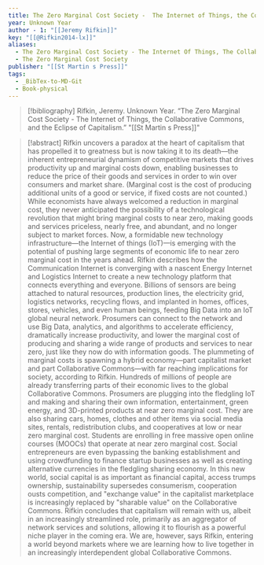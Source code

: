 ```yaml
---
title: The Zero Marginal Cost Society -  The Internet of Things, the Collaborative Commons, and the Eclipse of Capitalism
year: Unknown Year
author - 1: "[[Jeremy Rifkin]]"
key: "[[@Rifkin2014-lx]]"
aliases:
  - The Zero Marginal Cost Society - The Internet Of Things, The Collaborative Commons, And The Eclipse Of Capitalism
  - The Zero Marginal Cost Society
publisher: "[[St Martin s Press]]"
tags:
  - _BibTex-to-MD-Git
  - Book-physical
---
```


> [!bibliography]
> Rifkin, Jeremy. Unknown Year. “The Zero Marginal Cost Society -  The Internet of Things, the Collaborative Commons, and the Eclipse of Capitalism.” "[[St Martin s Press]]"

> [!abstract]
> Rifkin uncovers a paradox at the heart of capitalism that has propelled it to greatness but is now taking it to its death—the inherent entrepreneurial dynamism of competitive markets that drives productivity up and marginal costs down, enabling businesses to reduce the price of their goods and services in order to win over consumers and market share. (Marginal cost is the cost of producing additional units of a good or service, if fixed costs are not counted.) While economists have always welcomed a reduction in marginal cost, they never anticipated the possibility of a technological revolution that might bring marginal costs to near zero, making goods and services priceless, nearly free, and abundant, and no longer subject to market forces. Now, a formidable new technology infrastructure—the Internet of things (IoT)—is emerging with the potential of pushing large segments of economic life to near zero marginal cost in the years ahead. Rifkin describes how the Communication Internet is converging with a nascent Energy Internet and Logistics Internet to create a new technology platform that connects everything and everyone. Billions of sensors are being attached to natural resources, production lines, the electricity grid, logistics networks, recycling flows, and implanted in homes, offices, stores, vehicles, and even human beings, feeding Big Data into an IoT global neural network. Prosumers can connect to the network and use Big Data, analytics, and algorithms to accelerate efficiency, dramatically increase productivity, and lower the marginal cost of producing and sharing a wide range of products and services to near zero, just like they now do with information goods. The plummeting of marginal costs is spawning a hybrid economy—part capitalist market and part Collaborative Commons—with far reaching implications for society, according to Rifkin. Hundreds of millions of people are already transferring parts of their economic lives to the global Collaborative Commons. Prosumers are plugging into the fledgling IoT and making and sharing their own information, entertainment, green energy, and 3D-printed products at near zero marginal cost. They are also sharing cars, homes, clothes and other items via social media sites, rentals, redistribution clubs, and cooperatives at low or near zero marginal cost. Students are enrolling in free massive open online courses (MOOCs) that operate at near zero marginal cost. Social entrepreneurs are even bypassing the banking establishment and using crowdfunding to finance startup businesses as well as creating alternative currencies in the fledgling sharing economy. In this new world, social capital is as important as financial capital, access trumps ownership, sustainability supersedes consumerism, cooperation ousts competition, and "exchange value" in the capitalist marketplace is increasingly replaced by "sharable value" on the Collaborative Commons. Rifkin concludes that capitalism will remain with us, albeit in an increasingly streamlined role, primarily as an aggregator of network services and solutions, allowing it to flourish as a powerful niche player in the coming era. We are, however, says Rifkin, entering a world beyond markets where we are learning how to live together in an increasingly interdependent global Collaborative Commons.